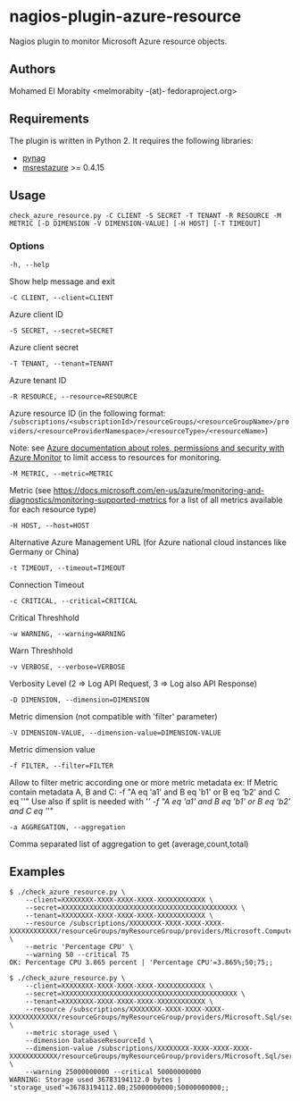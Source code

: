 # nagios-plugin-azure-resource

Nagios plugin to monitor Microsoft Azure resource objects.

## Authors

Mohamed El Morabity <melmorabity -(at)- fedoraproject.org>

## Requirements

The plugin is written in Python 2. It requires the following libraries:

* [pynag](https://pypi.python.org/pypi/pynag)
* [msrestazure](https://pypi.python.org/pypi/msrestazure) >= 0.4.15

## Usage

    check_azure_resource.py -C CLIENT -S SECRET -T TENANT -R RESOURCE -M METRIC [-D DIMENSION -V DIMENSION-VALUE] [-H HOST] [-T TIMEOUT]

### Options

    -h, --help

Show help message and exit

    -C CLIENT, --client=CLIENT

Azure client ID

    -S SECRET, --secret=SECRET

Azure client secret

    -T TENANT, --tenant=TENANT

Azure tenant ID

    -R RESOURCE, --resource=RESOURCE

Azure resource ID (in the following format: `/subscriptions/<subscriptionId>/resourceGroups/<resourceGroupName>/providers/<resourceProviderNamespace>/<resourceType>/<resourceName>`)

Note: see [Azure documentation about roles, permissions and security with Azure Monitor](https://docs.microsoft.com/en-us/azure/monitoring-and-diagnostics/monitoring-roles-permissions-security) to limit access to resources for monitoring.

    -M METRIC, --metric=METRIC

Metric (see https://docs.microsoft.com/en-us/azure/monitoring-and-diagnostics/monitoring-supported-metrics for a list of all metrics available for each resource type)

    -H HOST, --host=HOST

Alternative Azure Management URL (for Azure national cloud instances like Germany or China)

    -t TIMEOUT, --timeout=TIMEOUT

Connection Timeout

    -c CRITICAL, --critical=CRITICAL

Critical Threshhold

    -w WARNING, --warning=WARNING

Warn Threshhold

    -v VERBOSE, --verbose=VERBOSE

Verbosity Level (2 => Log API Request, 3 => Log also API Response)

    -D DIMENSION, --dimension=DIMENSION

Metric dimension (not compatible with 'filter' parameter)

    -V DIMENSION-VALUE, --dimension-value=DIMENSION-VALUE

Metric dimension value

	-f FILTER, --filter=FILTER
	
Allow to filter metric according one or more metric metadata
ex: If Metric contain metadata A, B and C:
-f "A eq 'a1' and B eq 'b1' or B eq 'b2' and C eq ''"
Use also if split is needed with '*'
-f "A eq 'a1' and B eq 'b1' or B eq 'b2' and C eq '*'"

	-a AGGREGATION, --aggregation

Comma separated list of aggregation to get (average,count,total)

## Examples

    $ ./check_azure_resource.py \
        --client=XXXXXXXX-XXXX-XXXX-XXXX-XXXXXXXXXXXX \
        --secret=XXXXXXXXXXXXXXXXXXXXXXXXXXXXXXXXXXXXXXXXXXXX \
        --tenant=XXXXXXXX-XXXX-XXXX-XXXX-XXXXXXXXXXXX \
        --resource /subscriptions/XXXXXXXX-XXXX-XXXX-XXXX-XXXXXXXXXXXX/resourceGroups/myResourceGroup/providers/Microsoft.Compute/virtualMachines/myVirtualMachine \
        --metric 'Percentage CPU' \
        --warning 50 --critical 75
    OK: Percentage CPU 3.865 percent | 'Percentage CPU'=3.865%;50;75;;

    $ ./check_azure_resource.py \
        --client=XXXXXXXX-XXXX-XXXX-XXXX-XXXXXXXXXXXX \
        --secret=XXXXXXXXXXXXXXXXXXXXXXXXXXXXXXXXXXXXXXXXXXXX \
        --tenant=XXXXXXXX-XXXX-XXXX-XXXX-XXXXXXXXXXXX \
        --resource /subscriptions/XXXXXXXX-XXXX-XXXX-XXXX-XXXXXXXXXXXX/resourceGroups/myResourceGroup/providers/Microsoft.Sql/servers/myDBServer \
        --metric storage_used \
        --dimension DatabaseResourceId \
        --dimension-value /subscriptions/XXXXXXXX-XXXX-XXXX-XXXX-XXXXXXXXXXXX/resourceGroups/myResourceGroup/providers/Microsoft.Sql/servers/myDBServer/databases/myDB \
        --warning 25000000000 --critical 50000000000
    WARNING: Storage used 36783194112.0 bytes | 'storage_used'=36783194112.0B;25000000000;50000000000;;
